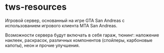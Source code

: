# tws-resources
Игровой сервер, основанный на игре GTA San Andreas с использованием игрового клиента MTA San Andreas.

Возможности сервера будут включать в себя гараж, тюнинг:  наложение наклеек, раскрасок, различных компонентов (спойлеры, карбоновые капоты), неон и прочие улучшения. 

